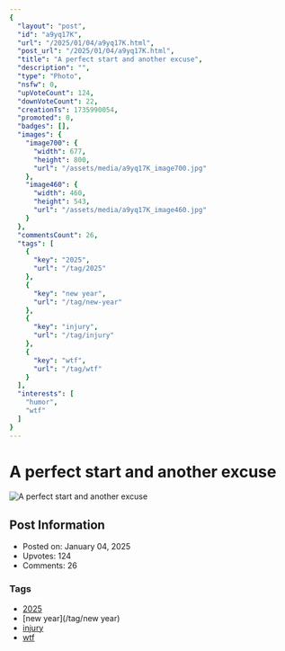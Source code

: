 ```yaml
---
{
  "layout": "post",
  "id": "a9yq17K",
  "url": "/2025/01/04/a9yq17K.html",
  "post_url": "/2025/01/04/a9yq17K.html",
  "title": "A perfect start and another excuse",
  "description": "",
  "type": "Photo",
  "nsfw": 0,
  "upVoteCount": 124,
  "downVoteCount": 22,
  "creationTs": 1735990054,
  "promoted": 0,
  "badges": [],
  "images": {
    "image700": {
      "width": 677,
      "height": 800,
      "url": "/assets/media/a9yq17K_image700.jpg"
    },
    "image460": {
      "width": 460,
      "height": 543,
      "url": "/assets/media/a9yq17K_image460.jpg"
    }
  },
  "commentsCount": 26,
  "tags": [
    {
      "key": "2025",
      "url": "/tag/2025"
    },
    {
      "key": "new year",
      "url": "/tag/new-year"
    },
    {
      "key": "injury",
      "url": "/tag/injury"
    },
    {
      "key": "wtf",
      "url": "/tag/wtf"
    }
  ],
  "interests": [
    "humor",
    "wtf"
  ]
}
---
```


# A perfect start and another excuse

![A perfect start and another excuse](/assets/media/a9yq17K_image700.jpg)

## Post Information

- Posted on: January 04, 2025
- Upvotes: 124
- Comments: 26

### Tags

- [2025](/tag/2025)
- [new year](/tag/new year)
- [injury](/tag/injury)
- [wtf](/tag/wtf)
